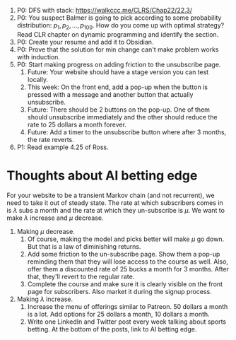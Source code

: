 1) P0: DFS with stack: https://walkccc.me/CLRS/Chap22/22.3/
2) P0: You suspect Balmer is going to pick according to some probability distribution: $p_1, p_2, \dots, p_{100}$. How do you come up with optimal strategy? Read CLR chapter on dynamic programming and identify the section.
3) P0: Create your resume and add it to Obsidian.
4) P0: Prove that the solution for min change can't make problem works with induction.
5) P0: Start making progress on adding friction to the unsubscribe page. 
	1) Future: Your website should have a stage version you can test locally.
	2) This week: On the front end, add a pop-up when the button is pressed with a message and another button that actually unsubscribe.
	3) Future: There should be 2 buttons on the pop-up. One of them should unsubscribe immediately and the other should reduce the rate to 25 dollars a month forever.
	4) Future: Add a timer to the unsubscribe button where after 3 months, the rate reverts.
6) P1: Read example 4.25 of Ross.

# Thoughts about AI betting edge
For your website to be a transient Markov chain (and not recurrent), we need to take it out of steady state. The rate at which subscribers comes in is $\lambda$ subs a month and the rate at which they un-subscribe is $\mu$. We want to make $\lambda$ increase and $\mu$ decrease.
1) Making $\mu$ decrease.
	1) Of course, making the model and picks better will make $\mu$ go down. But that is a law of diminishing returns.
	2) Add some friction to the un-subscribe page. Show them a pop-up reminding them that they will lose access to the course as well. Also, offer them a discounted rate of 25 bucks a month for 3 months. After that, they'll revert to the regular rate.
	3) Complete the course and make sure it is clearly visible on the front page for subscribers. Also market it during the signup process.
2) Making $\lambda$ increase.
	1) Increase the menu of offerings similar to Patreon. 50 dollars a month is a lot. Add options for 25 dollars a month, 10 dollars a month.
	2) Write one LinkedIn and Twitter post every week talking about sports betting. At the bottom of the posts, link to AI betting edge.